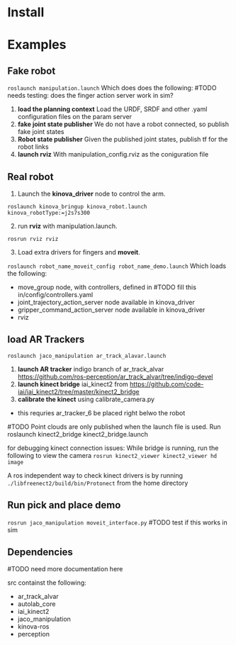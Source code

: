 
# Install

# Examples

## Fake robot
`roslaunch manipulation.launch`
Which does does the following:
#TODO needs testing: does the finger action server work in sim?

1. **load the planning context** Load the URDF, SRDF and other .yaml configuration files on the param server
2. **fake joint state publisher** We do not have a robot connected, so publish fake joint states
3. **Robot state publisher** Given the published joint states, publish tf for the robot links
4. **launch rviz** With manipulation_config.rviz as the coniguration file

## Real robot
1. Launch the **kinova_driver** node to control the arm.

`roslaunch kinova_bringup kinova_robot.launch kinova_robotType:=j2s7s300`

2. run **rviz** with manipulation.launch.

`rosrun rviz rviz`

3. Load extra drivers for fingers and **moveit**.

`roslaunch robot_name_moveit_config robot_name_demo.launch`
Which loads the following:
* move_group node, with controllers, defined in #TODO fill this in/config/controllers.yaml
* joint_trajectory_action_server node available in kinova_driver
* gripper_command_action_server node available in kinova_driver
* rviz


## load AR Trackers
`roslaunch jaco_manipulation ar_track_alavar.launch`
1. **launch AR tracker** indigo branch of ar_track_alvar https://github.com/ros-perception/ar_track_alvar/tree/indigo-devel
2. **launch kinect bridge** iai_kinect2 from https://github.com/code-iai/iai_kinect2/tree/master/kinect2_bridge
3. **calibrate the kinect** using calibrate_camera.py
* this requries ar_tracker_6 be placed right belwo the robot

#TODO Point clouds are only published when the launch file is used. Run roslaunch kinect2_bridge kinect2_bridge.launch

for debugging kinect connection issues:
While bridge is running, run the following to view the camera
`rosrun kinect2_viewer kinect2_viewer hd image `

A ros independent way to check kinect drivers is by running
`./libfreenect2/build/bin/Protonect` from the home directory


## Run pick and place demo
`rosrun jaco_manipulation moveit_interface.py`
#TODO test if this works in sim

## Dependencies

#TODO need more documentation here

src containst the following:
* ar_track_alvar
* autolab_core
* iai_kinect2
* jaco_manipulation
* kinova-ros
* perception
